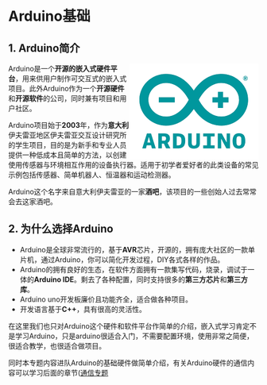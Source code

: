 # Arduino基础

## 1. Arduino简介

<img src="images/0-1.png" align="right" alt="Arduino logo"/>

Arduino是一个**开源的嵌入式硬件平台**，用来供用户制作可交互式的嵌入式项目。此外Arduino作为一个**开源硬件**和**开源软件**的公司，同时兼有项目和用户社区。

Arduino项目始于**2003**年，作为**意大利**伊夫雷亚地区伊夫雷亚交互设计研究所的学生项目，目的是为新手和专业人员提供一种低成本且简单的方法，以创建使用传感器与环境相互作用的设备执行器。适用于初学者爱好者的此类设备的常见示例包括传感器、简单机器人、恒温器和运动检测器。

Arduino这个名字来自意大利伊夫雷亚的一家**酒吧**，该项目的一些创始人过去常常会去这家酒吧。

## 2. 为什么选择Arduino

- Arduino是全球非常流行的，基于**AVR**芯片，开源的，拥有庞大社区的一款单片机，通过Arduino，你可以简化开发过程，DIY各式各样的作品。
- Arduino的拥有良好的生态，在软件方面拥有一款集写代码，烧录，调试于一体的**Arduino IDE**。剩去了各种配置，同时支持很多的**第三方芯片**和**第三方库**。
- Arduino uno开发板廉价且功能齐全，适合做各种项目。
- 开发语言基于**C++**，具有很高的灵活性。

在这里我们也只对Arduino这个硬件和软件平台作简单的介绍，嵌入式学习肯定不是学习Arduino，只是arduino很适合入门，不需要配置环境，使用非常之简便，很适合教学，也很适合做项目。

同时本专题内容进队Arduino的基础硬件做简单介绍，有关Arduino硬件的通信内容可以学习后面的章节([通信专题](../MCU-Communication/Intro.md)
